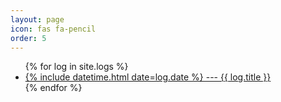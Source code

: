 ```yaml
---
layout: page
icon: fas fa-pencil
order: 5
---
```

<ul>
  {% for log in site.logs %}
    <li>
      <a href="{{ log.url }}">{% include datetime.html date=log.date %} --- {{ log.title }}</a>
    </li>
  {% endfor %}
</ul>
